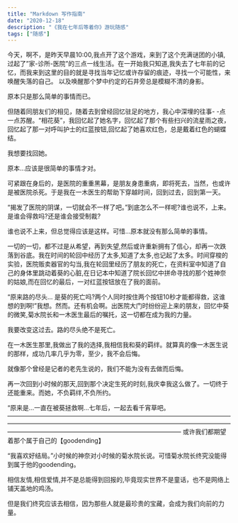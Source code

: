 ```yaml
---
title: "Markdown 写作指南"
date: "2020-12-18"
description: "《我在七年后等着你》游玩随感"
tags: ["随感"]
---
```


今天，啊不，是昨天早晨10:00,我点开了这个游戏，来到了这个充满谜团的小镇,过起了”家-诊所-医院”的三点一线生活。在一开始我只知道,我失去了七年前的记忆，而我来到这里的目的就是寻找当年记忆或许存留的痕迹，寻找一个可能性，来唤醒失落的自己。
以及唤醒那个梦中约定的石井旁总是模糊不清的身影。

原本只是那么简单的事情而已。

但随着同朋友们的相见，随着去到曾经回忆驻足的地方，我心中深埋的往事- -点一点苏醒。“相花葵”，我回忆起了她名字，回忆起了那个有些扫兴的流星雨之夜，回忆起了那一对呼叫护士的红蓝按钮,回忆起了她喜欢红色，总是戴着红色的蝴蝶结。

我想要找回她。

原本...应该是很简单的事情才对。

可紧跟在身后的，是医院的重重黑幕，是朋友身患重病，即将死去，当然，也或许是被医院杀死。于是我在一木医生的帮助下穿越时间，回到过去，回到第一天。

“揭发了医院的阴谋，一切就会不一样了吧。”到底怎么不一样呢?谁也说不，上来。是谁会得救吗?还是谁会接受制裁?

谁也说不上来，但总觉得应该是这样。可惜...原本就没有那么简单的事情。

一切的一切，都不过是从希望，再到失望,然后或许重新拥有了信心，却再一次跌落到谷底。我在时间的轮回中经历了太多,知道了太多,也记起了太多。时间穿梭的实验，医院贩卖器官的勾当,我在轮回里经历了朋友的死亡，在资料室中知道了自己的身体里跳动着葵的心脏,在日记本中知道了院长回忆中拼命寻找的那个姓神奈的姑娘,而在回忆的最后，一对红蓝按钮放在了我的面前。

“原来路的尽头...  是葵的死亡吗?两个人同时按住两个按钮10秒才能都得救，这谁想的到啊!”我想。然而。还有机会啊。出医院大门时纷纷迎上来的朋友，回忆中葵的微笑,菊水院长和一木医生最后的嘱托，这一切都在成为我的力量。

我要改变这过去。路的尽头绝不是死亡。

在一木医生那里,我做出了我的选择,我相信我和葵的羁绊。就算真的像一木医生说的那样，成功几率几乎为零，至少，我不会后悔。

就像那个曾经是记者的老先生说的，我们不能为没有去做而后悔。

再一次回到小时候的那天,回到那个决定生死的时刻,我庆幸我这么做了。一切终于还能重来。而她，不负羁绊,不负所约。

“原来是...一直在被葵拯救啊...七年后，一起去看千宵草吧。
————————————————————————————————————————————————————————————————————————————————————————————————————
或许我们都期望着那个属于自己的【goodending】

“我喜欢好结局。”小时候的神奈对小时候的菊水院长说。可惜菊水院长终究没能得到属于他的goodending。

相信友情,相信爱情,并不是总能得到回报的,毕竟现实世界不是童话，也不是网络上铺天盖地的鸡汤。

但是我们终究应该去相信，因为那些人就是最珍贵的宝藏，会成为我们向前的力量。
